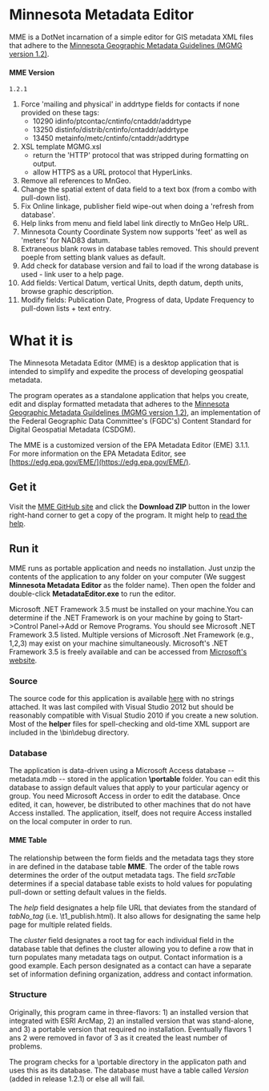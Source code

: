 Minnesota Metadata Editor
==========

MME is a DotNet incarnation of a simple editor for GIS metadata XML files that adhere to the [Minnesota Geographic Metadata Guidelines (MGMG version 1.2)](http://www.mngeo.state.mn.us/committee/standards/mgmg/metadata.htm). 

#### MME Version
    1.2.1

1. Force 'mailing and physical' in addrtype fields for contacts if none provided on these tags:
    * 10290 idinfo/ptcontac/cntinfo/cntaddr/addrtype
    * 13250 distinfo/distrib/cntinfo/cntaddr/addrtype
    * 13450 metainfo/metc/cntinfo/cntaddr/addrtype
2. XSL template MGMG.xsl
   * return the 'HTTP' protocol that was stripped during formatting on output.
   * allow HTTPS as a URL protocol that HyperLinks.
3. Remove all references to MnGeo.
4. Change the spatial extent of data field to a text box (from a combo with pull-down list).
5. Fix Online linkage, publisher field wipe-out when doing a 'refresh from database'.
6. Help links from menu and field label link directly to MnGeo Help URL.
7. Minnesota County Coordinate System now supports 'feet' as well as 'meters' for NAD83 datum.
8. Extraneous blank rows in database tables removed. This should prevent poeple from setting blank values as default.
9. Add check for database version and fail to load if the wrong database is used - link user to a help page.
10. Add fields: Vertical Datum, vertical Units, depth datum, depth units, browse graphic description.
11. Modify fields: Publication Date, Progress of data, Update Frequency to pull-down lists + text entry.   

What it is
==========
The Minnesota Metadata Editor (MME) is a desktop application that is intended to simplify and expedite the process of developing geospatial metadata.  

The program operates as a standalone application that helps you create, edit and display formatted metadata that adheres to the [Minnesota Geographic Metadata Guildelines (MGMG version 1.2)](http://www.mngeo.state.mn.us/committee/standards/mgmg/metadata.htm), an implementation of the Federal Geographic Data Committee's (FGDC's) Content Standard for Digital Geospatial Metadata (CSDGM).  

The MME is a customized version of the EPA Metadata Editor (EME) 3.1.1.  For more information on the EPA Metadata Editor, see [https://edg.epa.gov/EME/](https://edg.epa.gov/EME/). 

## Get it

Visit the [MME GitHub site](https://github.com/MetropolitanCouncil/MME) and click the **Download ZIP** button in the lower right-hand corner to get a copy of the program. It might help to [read the help](http://www.mngeo.state.mn.us/chouse/mme/help).

## Run it
MME runs as portable application and needs no installation. Just unzip the contents of the application to any folder on your computer (We suggest **Minnesota Metadata Editor** as the folder name). Then open the folder and double-click **MetadataEditor.exe** to run the editor. 

Microsoft .NET Framework 3.5 must be installed on your machine.You can determine if the .NET Framework is on your machine by going to Start->Control Panel->Add or Remove Programs. 
You should see Microsoft .NET Framework 3.5 listed.  Multiple versions of Microsoft .Net Framework (e.g., 1,2,3) may exist on your machine simultaneously. Microsoft's .NET Framework 3.5 is freely available and can be accessed from [Microsoft's website](http://www.microsoft.com/download/en/details.aspx?displaylang=en&id=21).

### Source
The source code for this application is available [here](https://github.com/MetropolitanCouncil/MME-source) with no strings attached. It was last compiled with Visual Studio 2012 but should be reasonably compatible with Visual Studio 2010 if you create a new solution. Most of the **helper** files for spell-checking and old-time XML support are included in the \bin\debug directory.

### Database
The application is data-driven using a Microsoft Access database -- metadata.mdb -- stored in the application **\portable** folder. You can edit this database to assign default values that apply to your particular agency or group. You need Microsoft Access in order to edit the database. Once edited, it can, however, be distributed to other machines that do not have Access installed. The application, itself, does not require Access installed on the local computer in order to run.

#### MME Table
The relationship between the form fields and the metadata tags they store in are defined in the database table **MME**. The order of the table rows determines the order of the output metadata tags. The field *srcTable* determines if a special database table exists to hold values for populating pull-down or setting default values in the fields.

The *help* field designates a help file URL that deviates from the standard of *tabNo_tag* (i.e. \t1_publish.html). It also allows for designating the same help page for multiple related fields. 

The *cluster* field designates a root tag for each individual field in the database table that defines the cluster allowing you to define a row that in turn populates many metadata tags on output. Contact information is a good example. Each person designated as a contact can have a separate set of information defining organization, address and contact information.

### Structure
Originally, this program came in three-flavors: 1) an installed version that integrated with ESRI ArcMap, 2) an installed version that was stand-alone, and 3) a portable version that required no installation. Eventually flavors 1 ans 2 were removed in favor of 3 as it created the least number of problems. 

The program checks for a \portable directory in the applicaton path and uses this as its database. The database must have a table called *Version* (added in release 1.2.1) or else all will fail.


